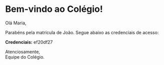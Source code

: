 
# Bem-vindo ao Colégio!

Olá Maria,

Parabéns pela matrícula de João. 
Segue abaixo as credenciais de acesso:

**Credenciais:** ef20df27

Atenciosamente,  
Equipe do Colégio.
